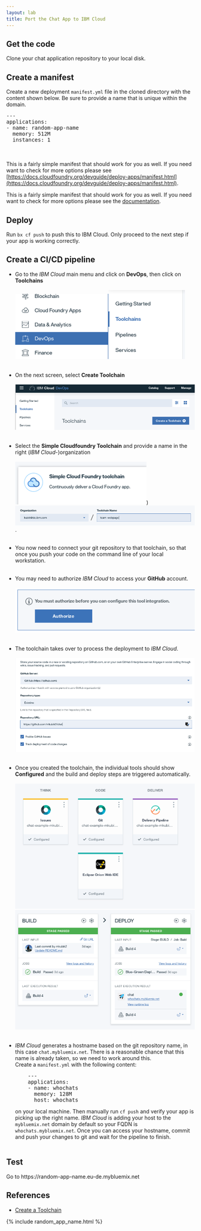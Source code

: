 ```yaml
---
layout: lab
title: Port the Chat App to IBM Cloud
---
```


## Get the code

Clone your chat application repository to your local disk.

## Create a manifest

Create a new deployment `manifest.yml` file in the cloned directory with the content shown below. Be sure to provide a name that is unique within the domain.

<pre>
---
applications:
- name: <span class="app_name">random-app-name</span>
  memory: 512M
  instances: 1
</pre>
<br/><br/>
This is a fairly simple manifest that should work for you as well. If you need want to check for more options please see [https://docs.cloudfoundry.org/devguide/deploy-apps/manifest.html](https://docs.cloudfoundry.org/devguide/deploy-apps/manifest.html).


This is a fairly simple manifest that should work for you as well. If you need want to check for more options please see the [documentation](https://docs.cloudfoundry.org/devguide/deploy-apps/manifest.html).

## Deploy

Run `bx cf push` to push this to IBM Cloud. Only proceed to the next step if your app is working correctly.

## Create a CI/CD pipeline

- Go to the _IBM Cloud_ main menu
and click on **DevOps**, then click on **Toolchains** <br/><br/>![main navigation](main_menu.png?raw=true)![tc](tc.png?raw=true)<br/><br/>
- On the next screen, select **Create Toolchain** <br/> <br/>![create_tc](create_toolchain.png?raw?true)<br/><br/>
- Select the **Simple Cloudfoundry Toolchain**
and provide a name in the right (_IBM Cloud_-)organization<br/> <br/>![simepl_cf](simple_cf_tc.png?raw=true))<br/>![tc_name](tc_name.png?raw=true).<br/><br/>
- You now need to connect your git repository to that toolchain, so that once you push your code on the command line of your local workstation.<br/><br/>
- You may need to authorize _IBM Cloud_ to access your **GitHub** account.<br/><br/>![git_auth](git_auth.png)<br/><br/>
- The toolchain takes over to process the deployment to _IBM Cloud_.<br/><br/>![tc_git](tc_git.png)<br/><br/>
- Once you created the toolchain, the individual tools should show **Configured** and the build and deploy steps are triggered automatically.<br/><br/>![tc_config](toolchain_config.png)<br/>![tc_pipeline](tc_pipeline.png)<br/><br/>
- _IBM Cloud_ generates a hostname based on the git repository name, in this case `chat.mybluemix.net`. There is a reasonable chance that this name is already taken, so we need to work around this.<br/>Create a `manifest.yml` with the following content:
  <pre>
      ---
      applications:
      - name: <span class="app_name">whochats</span>
        memory: 128M
        host: <span class="app_name">whochats</span>
  </pre>

    on your local machine. Then manually run <code>cf push</code> and verify your app is picking up the right name. _IBM Cloud_ is adding your host to the <code>mybluemix.net</code> domain  by default so your FQDN is <code><span class="app_name">whochats</span>.mybluemix.net</code>. Once you can access your hostname, commit and push your changes to git and wait for the pipeline to finish.<br/><br/>

## Test

Go to https://<span class="app_name">random-app-name</span>.eu-de.mybluemix.net

## References

 * [Create a Toolchain](https://console.bluemix.net/docs/toolchains/toolchains_overview.html)

{% include random_app_name.html %}
